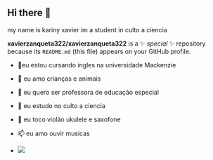 ## Hi there 👋
my name is kariny xavier im a student in culto a ciencia 

**xavierzanqueta322/xavierzanqueta322** is a ✨ _special_ ✨ repository because its `README.md` (this file) appears on your GitHub profile.

- 🔭eu estou cursando ingles na universidade Mackenzie 
- 👯 eu amo crianças e animais
- 🌱 eu quero ser professora de educação especial 
- 🤔 eu estudo no culto a ciencia 
- 💬 eu toco violão ukulele e saxofone 
- 📫 eu amo ouvir musicas 
  

- ![](https://rollingstone.com.br/media/_versions/stranger-things-4-temporada-netflix-foto-divulgacao_widelg.jpg)
 
